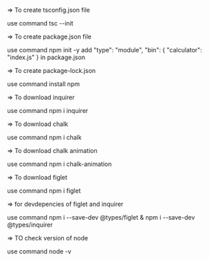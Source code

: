 => To create tsconfig.json file 

use command tsc --init

=> To create package.json file

use command npm init -y
add "type": "module",
  "bin": {
    "calculator": "index.js"
  } in package.json

=> To create package-lock.json

use command install npm 

=> To download inquirer

use command npm i inquirer

=> To download chalk

use command npm i chalk

=> To download chalk animation

use command npm i chalk-animation

=> To download figlet

use command npm i figlet

=> for devdepencies of figlet and inquirer

use command npm i --save-dev @types/figlet
& npm i --save-dev @types/inquirer

=> TO check version of node

use command node -v

